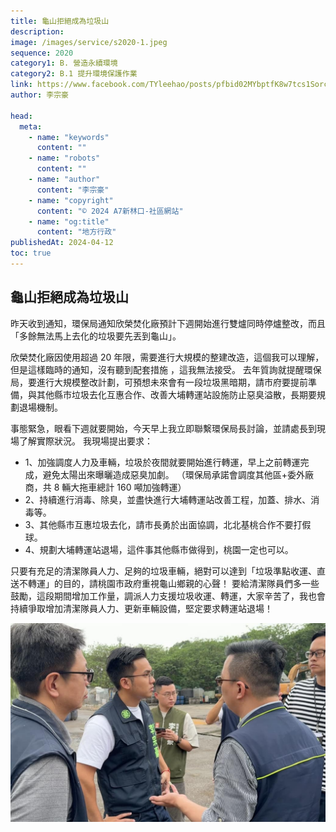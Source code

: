 ```yaml
---
title: 龜山拒絕成為垃圾山
description:
image: /images/service/s2020-1.jpeg
sequence: 2020
category1: B. 營造永續環境
category2: B.1 提升環境保護作業
link: https://www.facebook.com/TYleehao/posts/pfbid02MYbptfK8w7tcs1Sorc9xwjuLELYxEuBp8XSvRWT17jMUf3aXf5WMNzL9sPmVsiakl
author: 李宗豪

head:
  meta:
    - name: "keywords"
      content: ""
    - name: "robots"
      content: ""
    - name: "author"
      content: "李宗豪"
    - name: "copyright"
      content: "© 2024 A7新林口-社區網站"
    - name: "og:title"
      content: "地方行政"
publishedAt: 2024-04-12
toc: true
---
```


## 龜山拒絕成為垃圾山

昨天收到通知，環保局通知欣榮焚化廠預計下週開始進行雙爐同時停爐整改，而且「多餘無法馬上去化的垃圾要先丟到龜山」。

欣榮焚化廠因使用超過 20 年限，需要進行大規模的整建改造，這個我可以理解，但是這樣臨時的通知，沒有聽到配套措施 ，這我無法接受。
去年質詢就提醒環保局，要進行大規模整改計劃，可預想未來會有一段垃圾黑暗期，請市府要提前準備，與其他縣市垃圾去化互惠合作、改善大埔轉運站設施防止惡臭溢散，長期要規劃退場機制。

事態緊急，眼看下週就要開始，今天早上我立即聯繫環保局長討論，並請處長到現場了解實際狀況。
我現場提出要求：

- 1、加強調度人力及車輛，垃圾於夜間就要開始進行轉運，早上之前轉運完成，避免太陽出來曝曬造成惡臭加劇。
  （環保局承諾會調度其他區+委外廠商，共 8 輛大拖車總計 160 噸加強轉運）
- 2、持續進行消毒、除臭，並盡快進行大埔轉運站改善工程，加蓋、排水、消毒等。
- 3、其他縣市互惠垃圾去化，請市長勇於出面協調，北北基桃合作不要打假球。
- 4、規劃大埔轉運站退場，這件事其他縣市做得到，桃園一定也可以。

只要有充足的清潔隊員人力、足夠的垃圾車輛，絕對可以達到「垃圾準點收運、直送不轉運」的目的，請桃園市政府重視龜山鄉親的心聲！
要給清潔隊員們多一些鼓勵，這段期間增加工作量，調派人力支援垃圾收運、轉運，大家辛苦了，我也會持續爭取增加清潔隊員人力、更新車輛設備，堅定要求轉運站退場！

![s2020-1.jpeg](/images/service/s2020-1.jpeg)
